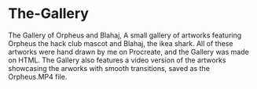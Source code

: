 # The-Gallery
The Gallery of Orpheus and Blahaj, A small gallery of artworks featuring Orpheus the hack club mascot and Blahaj, the ikea shark. All of these artworks were hand drawn by me on Procreate, and the Gallery was made on HTML. The Gallery also features a video version of the artworks showcasing the arworks with smooth transitions, saved as the Orpheus.MP4 file.
